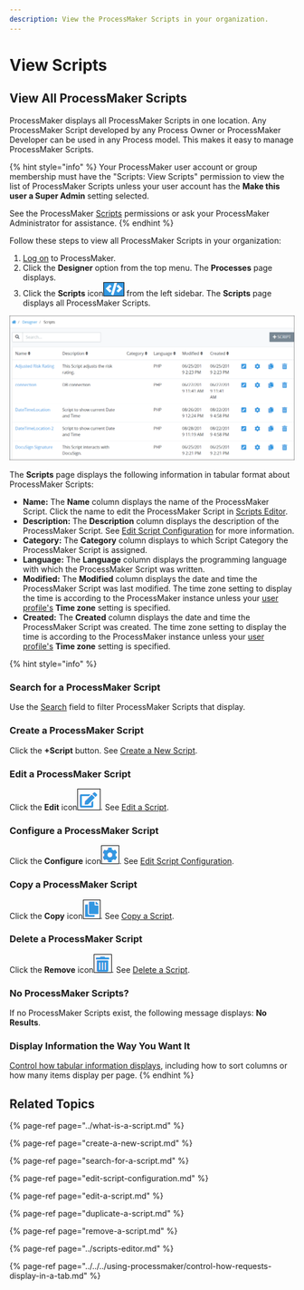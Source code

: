 ```yaml
---
description: View the ProcessMaker Scripts in your organization.
---
```


# View Scripts

## View All ProcessMaker Scripts

ProcessMaker displays all ProcessMaker Scripts in one location. Any ProcessMaker Script developed by any Process Owner or ProcessMaker Developer can be used in any Process model. This makes it easy to manage ProcessMaker Scripts.

{% hint style="info" %}
Your ProcessMaker user account or group membership must have the "Scripts: View Scripts" permission to view the list of ProcessMaker Scripts unless your user account has the **Make this user a Super Admin** setting selected.

See the ProcessMaker [Scripts](../../../processmaker-administration/permission-descriptions-for-users-and-groups.md#scripts) permissions or ask your ProcessMaker Administrator for assistance.
{% endhint %}

Follow these steps to view all ProcessMaker Scripts in your organization:

1. [Log on](../../../using-processmaker/log-in.md#log-in) to ProcessMaker.
2. Click the **Designer** option from the top menu. The **Processes** page displays.
3. Click the **Scripts** icon![](../../../.gitbook/assets/scripts-icon-processes.png) from the left sidebar. The **Scripts** page displays all ProcessMaker Scripts.

![&quot;Scripts&quot; page displays all ProcessMaker Scripts in your organization](../../../.gitbook/assets/scripts-page-processes.png)

The **Scripts** page displays the following information in tabular format about ProcessMaker Scripts:

* **Name:** The **Name** column displays the name of the ProcessMaker Script. Click the name to edit the ProcessMaker Script in [Scripts Editor](../scripts-editor.md).
* **Description:** The **Description** column displays the description of the ProcessMaker Script. See [Edit Script Configuration](edit-script-configuration.md#edit-configuration-information-about-a-processmaker-script) for more information.
* **Category:** The **Category** column displays to which Script Category the ProcessMaker Script is assigned.
* **Language:** The **Language** column displays the programming language with which the ProcessMaker Script was written.
* **Modified:** The **Modified** column displays the date and time the ProcessMaker Script was last modified. The time zone setting to display the time is according to the ProcessMaker instance unless your [user profile's](../../../using-processmaker/profile-settings.md#change-your-profile-settings) **Time zone** setting is specified.
* **Created:** The **Created** column displays the date and time the ProcessMaker Script was created. The time zone setting to display the time is according to the ProcessMaker instance unless your [user profile's](../../../using-processmaker/profile-settings.md#change-your-profile-settings) **Time zone** setting is specified.

{% hint style="info" %}
### Search for a ProcessMaker Script

Use the [Search](search-for-a-script.md#search-for-a-processmaker-script) field to filter ProcessMaker Scripts that display.

### Create a ProcessMaker Script

Click the **+Script** button. See [Create a New Script](create-a-new-script.md#create-a-new-processmaker-script).

### Edit a ProcessMaker Script

Click the **Edit** icon![](../../../.gitbook/assets/edit-icon.png). See [Edit a Script](edit-a-script.md).

### Configure a ProcessMaker Script

Click the **Configure** icon![](../../../.gitbook/assets/configure-process-icon-processes-page-processes.png). See [Edit Script Configuration](edit-script-configuration.md#edit-configuration-information-about-a-processmaker-script).

### Copy a ProcessMaker Script

Click the **Copy** icon![](../../../.gitbook/assets/duplicate-script-processes.png). See [Copy a Script](duplicate-a-script.md#duplicate-a-processmaker-script).

### Delete a ProcessMaker Script

Click the **Remove** icon![](../../../.gitbook/assets/trash-icon-process-modeler-processes.png). See [Delete a Script](remove-a-script.md#delete-a-processmaker-script).

### No ProcessMaker Scripts?

If no ProcessMaker Scripts exist, the following message displays: **No Results**.

### Display Information the Way You Want It

[Control how tabular information displays](../../../using-processmaker/control-how-requests-display-in-a-tab.md), including how to sort columns or how many items display per page.
{% endhint %}

## Related Topics

{% page-ref page="../what-is-a-script.md" %}

{% page-ref page="create-a-new-script.md" %}

{% page-ref page="search-for-a-script.md" %}

{% page-ref page="edit-script-configuration.md" %}

{% page-ref page="edit-a-script.md" %}

{% page-ref page="duplicate-a-script.md" %}

{% page-ref page="remove-a-script.md" %}

{% page-ref page="../scripts-editor.md" %}

{% page-ref page="../../../using-processmaker/control-how-requests-display-in-a-tab.md" %}

